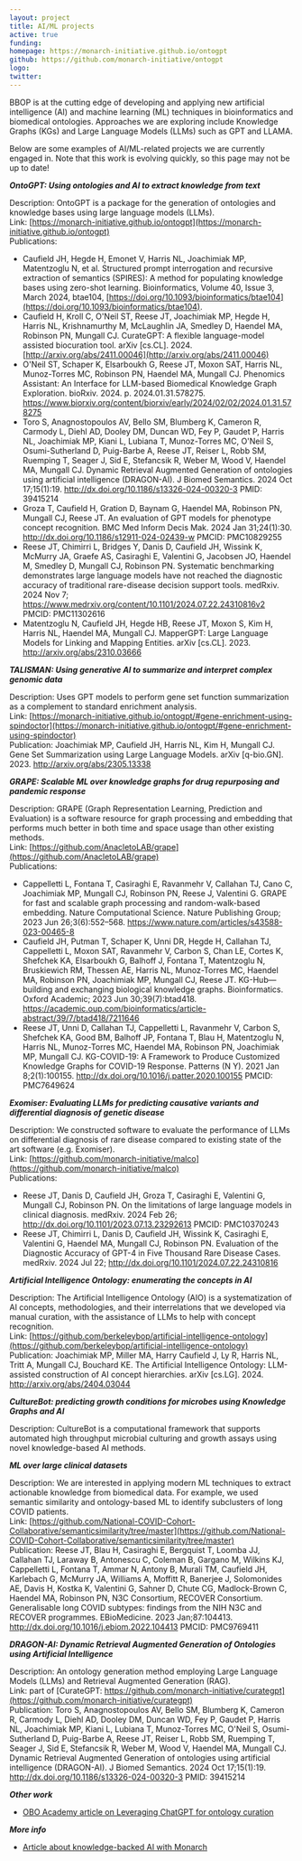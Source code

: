 ```yaml
---
layout: project
title: AI/ML projects
active: true
funding: 
homepage: https://monarch-initiative.github.io/ontogpt
github: https://github.com/monarch-initiative/ontogpt 
logo: 
twitter: 
---
```


BBOP is at the cutting edge of developing and applying new artificial intelligence (AI) and machine learning (ML) techniques in bioinformatics and biomedical ontologies.
Approaches we are exploring include Knowledge Graphs (KGs) and Large Language Models (LLMs) such as GPT and LLAMA.

Below are some examples of AI/ML-related projects we are currently engaged in.
Note that this work is evolving quickly, so this page may not be up to date!

***OntoGPT: Using ontologies and AI to extract knowledge from text***

Description: OntoGPT is a package for the generation of ontologies and knowledge bases using large language models (LLMs).<br/>
Link: [https://monarch-initiative.github.io/ontogpt](https://monarch-initiative.github.io/ontogpt)<br/>
Publications:
- Caufield JH, Hegde H, Emonet V, Harris NL, Joachimiak MP, Matentzoglu N, et al. Structured prompt interrogation and recursive extraction of semantics (SPIRES): A method for populating knowledge bases using zero-shot learning. Bioinformatics, Volume 40, Issue 3, March 2024, btae104, [https://doi.org/10.1093/bioinformatics/btae104](https://doi.org/10.1093/bioinformatics/btae104).
- Caufield H, Kroll C, O'Neil ST, Reese JT, Joachimiak MP, Hegde H, Harris NL, Krishnamurthy M, McLaughlin JA, Smedley D, Haendel MA, Robinson PN, Mungall CJ. CurateGPT: A flexible language-model assisted biocuration tool. arXiv [cs.CL]. 2024. [http://arxiv.org/abs/2411.00046](http://arxiv.org/abs/2411.00046)
- O'Neil ST, Schaper K, Elsarboukh G, Reese JT, Moxon SAT, Harris NL, Munoz-Torres MC, Robinson PN, Haendel MA, Mungall CJ. Phenomics Assistant: An Interface for LLM-based Biomedical Knowledge Graph Exploration. bioRxiv. 2024. p. 2024.01.31.578275. https://www.biorxiv.org/content/biorxiv/early/2024/02/02/2024.01.31.578275
- Toro S, Anagnostopoulos AV, Bello SM, Blumberg K, Cameron R, Carmody L, Diehl AD, Dooley DM, Duncan WD, Fey P, Gaudet P, Harris NL, Joachimiak MP, Kiani L, Lubiana T, Munoz-Torres MC, O'Neil S, Osumi-Sutherland D, Puig-Barbe A, Reese JT, Reiser L, Robb SM, Ruemping T, Seager J, Sid E, Stefancsik R, Weber M, Wood V, Haendel MA, Mungall CJ. Dynamic Retrieval Augmented Generation of ontologies using artificial intelligence (DRAGON-AI). J Biomed Semantics. 2024 Oct 17;15(1):19. http://dx.doi.org/10.1186/s13326-024-00320-3 PMID: 39415214
- Groza T, Caufield H, Gration D, Baynam G, Haendel MA, Robinson PN, Mungall CJ, Reese JT. An evaluation of GPT models for phenotype concept recognition. BMC Med Inform Decis Mak. 2024 Jan 31;24(1):30. http://dx.doi.org/10.1186/s12911-024-02439-w PMCID: PMC10829255
- Reese JT, Chimirri L, Bridges Y, Danis D, Caufield JH, Wissink K, McMurry JA, Graefe AS, Casiraghi E, Valentini G, Jacobsen JO, Haendel M, Smedley D, Mungall CJ, Robinson PN. Systematic benchmarking demonstrates large language models have not reached the diagnostic accuracy of traditional rare-disease decision support tools. medRxiv. 2024 Nov 7; https://www.medrxiv.org/content/10.1101/2024.07.22.24310816v2 PMCID: PMC11302616
- Matentzoglu N, Caufield JH, Hegde HB, Reese JT, Moxon S, Kim H, Harris NL, Haendel MA, Mungall CJ. MapperGPT: Large Language Models for Linking and Mapping Entities. arXiv [cs.CL]. 2023. http://arxiv.org/abs/2310.03666

***TALISMAN: Using generative AI to summarize and interpret complex genomic data***

Description: Uses GPT models to perform gene set function summarization as a complement to standard enrichment analysis.<br/>
Link: [https://monarch-initiative.github.io/ontogpt/#gene-enrichment-using-spindoctor](https://monarch-initiative.github.io/ontogpt/#gene-enrichment-using-spindoctor)<br/>
Publication: Joachimiak MP, Caufield JH, Harris NL, Kim H, Mungall CJ. Gene Set Summarization using Large Language Models. arXiv [q-bio.GN]. 2023. http://arxiv.org/abs/2305.13338

***GRAPE: Scalable ML over knowledge graphs for drug repurposing and pandemic response***

Description: GRAPE (Graph Representation Learning, Prediction and Evaluation) is a software resource for graph processing and embedding that performs much better in both time and space usage than other existing methods.<br/>
Link: [https://github.com/AnacletoLAB/grape](https://github.com/AnacletoLAB/grape) <br/>
Publications:
- Cappelletti L, Fontana T, Casiraghi E, Ravanmehr V, Callahan TJ, Cano C, Joachimiak MP, Mungall CJ, Robinson PN, Reese J, Valentini G. GRAPE for fast and scalable graph processing and random-walk-based embedding. Nature Computational Science. Nature Publishing Group; 2023 Jun 26;3(6):552–568. https://www.nature.com/articles/s43588-023-00465-8
- Caufield JH, Putman T, Schaper K, Unni DR, Hegde H, Callahan TJ, Cappelletti L, Moxon SAT, Ravanmehr V, Carbon S, Chan LE, Cortes K, Shefchek KA, Elsarboukh G, Balhoff J, Fontana T, Matentzoglu N, Bruskiewich RM, Thessen AE, Harris NL, Munoz-Torres MC, Haendel MA, Robinson PN, Joachimiak MP, Mungall CJ, Reese JT. KG-Hub—building and exchanging biological knowledge graphs. Bioinformatics. Oxford Academic; 2023 Jun 30;39(7):btad418. https://academic.oup.com/bioinformatics/article-abstract/39/7/btad418/7211646
- Reese JT, Unni D, Callahan TJ, Cappelletti L, Ravanmehr V, Carbon S, Shefchek KA, Good BM, Balhoff JP, Fontana T, Blau H, Matentzoglu N, Harris NL, Munoz-Torres MC, Haendel MA, Robinson PN, Joachimiak MP, Mungall CJ. KG-COVID-19: A Framework to Produce Customized Knowledge Graphs for COVID-19 Response. Patterns (N Y). 2021 Jan 8;2(1):100155. http://dx.doi.org/10.1016/j.patter.2020.100155 PMCID: PMC7649624

***Exomiser: Evaluating LLMs for predicting causative variants and differential diagnosis of genetic disease***

Description: We constructed software to evaluate the performance of LLMs on differential diagnosis of rare disease compared to existing state of the art software (e.g. Exomiser).<br/>
Link: [https://github.com/monarch-initiative/malco](https://github.com/monarch-initiative/malco) <br/>
Publications:
- Reese JT, Danis D, Caufield JH, Groza T, Casiraghi E, Valentini G, Mungall CJ, Robinson PN. On the limitations of large language models in clinical diagnosis. medRxiv. 2024 Feb 26; http://dx.doi.org/10.1101/2023.07.13.23292613 PMCID: PMC10370243
- Reese JT, Chimirri L, Danis D, Caufield JH, Wissink K, Casiraghi E, Valentini G, Haendel MA, Mungall CJ, Robinson PN. Evaluation of the Diagnostic Accuracy of GPT-4 in Five Thousand Rare Disease Cases. medRxiv. 2024 Jul 22; http://dx.doi.org/10.1101/2024.07.22.24310816

***Artificial Intelligence Ontology: enumerating the concepts in AI***

Description: The Artificial Intelligence Ontology (AIO) is a systematization of AI concepts, methodologies, and their interrelations that we developed via manual curation, with the assistance of LLMs to help with concept recognition.<br/>
Link: [https://github.com/berkeleybop/artificial-intelligence-ontology](https://github.com/berkeleybop/artificial-intelligence-ontology) <br/>
Publication: Joachimiak MP, Miller MA, Harry Caufield J, Ly R, Harris NL, Tritt A, Mungall CJ, Bouchard KE. The Artificial Intelligence Ontology: LLM-assisted construction of AI concept hierarchies. arXiv [cs.LG]. 2024. http://arxiv.org/abs/2404.03044

***CultureBot: predicting growth conditions for microbes using Knowledge Graphs and AI***

Description: CultureBot is a computational framework that supports automated high throughput microbial culturing and growth assays using novel knowledge-based AI methods.

***ML over large clinical datasets***

Description: We are interested in applying modern ML techniques to extract actionable knowledge from biomedical data. For example, we used semantic similarity and ontology-based ML to identify subclusters of long COVID patients.<br/>
Link: [https://github.com/National-COVID-Cohort-Collaborative/semanticsimilarity/tree/master](https://github.com/National-COVID-Cohort-Collaborative/semanticsimilarity/tree/master) <br/>
Publication: Reese JT, Blau H, Casiraghi E, Bergquist T, Loomba JJ, Callahan TJ, Laraway B, Antonescu C, Coleman B, Gargano M, Wilkins KJ, Cappelletti L, Fontana T, Ammar N, Antony B, Murali TM, Caufield JH, Karlebach G, McMurry JA, Williams A, Moffitt R, Banerjee J, Solomonides AE, Davis H, Kostka K, Valentini G, Sahner D, Chute CG, Madlock-Brown C, Haendel MA, Robinson PN, N3C Consortium, RECOVER Consortium. Generalisable long COVID subtypes: findings from the NIH N3C and RECOVER programmes. EBioMedicine. 2023 Jan;87:104413. http://dx.doi.org/10.1016/j.ebiom.2022.104413 PMCID: PMC9769411

***DRAGON-AI: Dynamic Retrieval Augmented Generation of Ontologies using Artificial Intelligence***

Description: An ontology generation method employing Large Language Models (LLMs) and Retrieval Augmented Generation (RAG).<br/>
Link: part of [CurateGPT: https://github.com/monarch-initiative/curategpt](https://github.com/monarch-initiative/curategpt)<br/>
Publication: Toro S, Anagnostopoulos AV, Bello SM, Blumberg K, Cameron R, Carmody L, Diehl AD, Dooley DM, Duncan WD, Fey P, Gaudet P, Harris NL, Joachimiak MP, Kiani L, Lubiana T, Munoz-Torres MC, O'Neil S, Osumi-Sutherland D, Puig-Barbe A, Reese JT, Reiser L, Robb SM, Ruemping T, Seager J, Sid E, Stefancsik R, Weber M, Wood V, Haendel MA, Mungall CJ. Dynamic Retrieval Augmented Generation of ontologies using artificial intelligence (DRAGON-AI). J Biomed Semantics. 2024 Oct 17;15(1):19. http://dx.doi.org/10.1186/s13326-024-00320-3 PMID: 39415214

***Other work***

- [OBO Academy article on Leveraging ChatGPT for ontology curation](https://oboacademy.github.io/obook/lesson/chatgpt-ontology-curation/)

***More info***

- [Article about knowledge-backed AI with Monarch](https://monarchinit.medium.com/knowledge-backed-ai-with-monarch-a-match-made-in-heaven-a8296eec6b9f)
